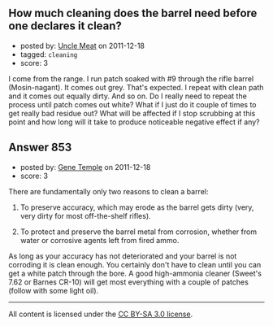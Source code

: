 ## How much cleaning does the barrel need before one declares it clean?

- posted by: [Uncle Meat](https://stackexchange.com/users/-1/49-uncle-meat) on 2011-12-18
- tagged: `cleaning`
- score: 3

<p>I come from the range. I run patch soaked with #9 through the rifle barrel (Mosin-nagant). It comes out grey. That's expected. I repeat with clean path and it comes out equally dirty. And so on. Do I really need to repeat the process until patch comes out white? What if I just do it couple of times to get really bad residue out? What will be affected if I stop scrubbing at this point and how long will it take to produce noticeable negative effect if any? </p>



## Answer 853

- posted by: [Gene Temple](https://stackexchange.com/users/-1/254-gene-temple) on 2011-12-18
- score: 3

<p>There are fundamentally only two reasons to clean a barrel:</p>

<ol>
<li><p>To preserve accuracy, which may erode as the barrel gets dirty (very, very dirty for most off-the-shelf rifles).</p></li>
<li><p>To protect and preserve the barrel metal from corrosion, whether from water or corrosive agents left from fired ammo.</p></li>
</ol>

<p>As long as your accuracy has not deteriorated and your barrel is not corroding it is clean enough.  You certainly don't have to clean until you can get a white patch through the bore.  A good high-ammonia cleaner (Sweet's 7.62 or Barnes CR-10) will get most everything with a couple of patches (follow with some light oil).</p>




---

All content is licensed under the [CC BY-SA 3.0 license](https://creativecommons.org/licenses/by-sa/3.0/).
